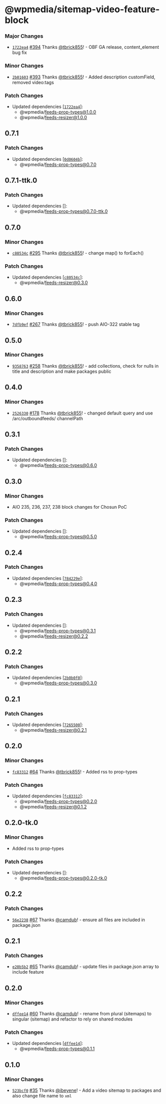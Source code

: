 # @wpmedia/sitemap-video-feature-block

### Major Changes

- [`1722ea4`](https://github.com/WPMedia/feed-components/commit/1722ea45d12917f332184dc866218a7ba62059b5) [#394](https://github.com/WPMedia/feed-components/pull/394) Thanks [@tbrick855](https://github.com/tbrick855)! - OBF GA release, content_element bug fix

### Minor Changes

- [`2b01603`](https://github.com/WPMedia/feed-components/commit/2b01603b14258a589692f7c92527643a5e948d6f) [#393](https://github.com/WPMedia/feed-components/pull/393) Thanks [@tbrick855](https://github.com/tbrick855)! - Added description customField, removed video:tags

### Patch Changes

- Updated dependencies [[`1722ea4`](https://github.com/WPMedia/feed-components/commit/1722ea45d12917f332184dc866218a7ba62059b5)]:
  - @wpmedia/feeds-prop-types@1.0.0
  - @wpmedia/feeds-resizer@1.0.0

## 0.7.1

### Patch Changes

- Updated dependencies [[`0d0604b`](https://github.com/WPMedia/feed-components/commit/0d0604bcedfb07adc79b09785e11947b0fa58505)]:
  - @wpmedia/feeds-prop-types@0.7.0

## 0.7.1-ttk.0

### Patch Changes

- Updated dependencies []:
  - @wpmedia/feeds-prop-types@0.7.0-ttk.0

## 0.7.0

### Minor Changes

- [`c80534c`](https://github.com/WPMedia/feed-components/commit/c80534c2c03eb072971c3007a1e83faaffb25510) [#295](https://github.com/WPMedia/feed-components/pull/295) Thanks [@tbrick855](https://github.com/tbrick855)! - change map() to forEach()

### Patch Changes

- Updated dependencies [[`c80534c`](https://github.com/WPMedia/feed-components/commit/c80534c2c03eb072971c3007a1e83faaffb25510)]:
  - @wpmedia/feeds-resizer@0.3.0

## 0.6.0

### Minor Changes

- [`7dfb9ef`](https://github.com/WPMedia/feed-components/commit/7dfb9ef08875393ca352fd6d58d126ae2fa1f3ff) [#267](https://github.com/WPMedia/feed-components/pull/267) Thanks [@tbrick855](https://github.com/tbrick855)! - push AIO-322 stable tag

## 0.5.0

### Minor Changes

- [`9358763`](https://github.com/WPMedia/feed-components/commit/935876381a96ede3cebf9f72703c0d02c08952a5) [#258](https://github.com/WPMedia/feed-components/pull/258) Thanks [@tbrick855](https://github.com/tbrick855)! - add collections, check for nulls in title and description and make packages public

## 0.4.0

### Minor Changes

- [`2526330`](https://github.com/WPMedia/feed-components/commit/25263305ad230c5e5bc57d3f16ba64738af3044c) [#178](https://github.com/WPMedia/feed-components/pull/178) Thanks [@tbrick855](https://github.com/tbrick855)! - changed default query and use /arc/outboundfeeds/ channelPath

## 0.3.1

### Patch Changes

- Updated dependencies []:
  - @wpmedia/feeds-prop-types@0.6.0

## 0.3.0

### Minor Changes

- AIO 235, 236, 237, 238 block changes for Chosun PoC

### Patch Changes

- Updated dependencies []:
  - @wpmedia/feeds-prop-types@0.5.0

## 0.2.4

### Patch Changes

- Updated dependencies [[`784229e`](https://github.com/WPMedia/feed-components/commit/784229e4e3969efb3119f91f077af50fb5501994)]:
  - @wpmedia/feeds-prop-types@0.4.0

## 0.2.3

### Patch Changes

- Updated dependencies []:
  - @wpmedia/feeds-prop-types@0.3.1
  - @wpmedia/feeds-resizer@0.2.2

## 0.2.2

### Patch Changes

- Updated dependencies [[`2b0b0f0`](https://github.com/WPMedia/feed-components/commit/2b0b0f0afd15c3310947af0d758953192c4e5369)]:
  - @wpmedia/feeds-prop-types@0.3.0

## 0.2.1

### Patch Changes

- Updated dependencies [[`7265500`](https://github.com/WPMedia/feed-components/commit/726550078443310dda9439af1bd1e04fb9533455)]:
  - @wpmedia/feeds-resizer@0.2.1

## 0.2.0

### Minor Changes

- [`fc83312`](https://github.com/WPMedia/feed-components/commit/fc8331277be774bb17492df6b9030899126c6a89) [#64](https://github.com/WPMedia/feed-components/pull/64) Thanks [@tbrick855](https://github.com/tbrick855)! - Added rss to prop-types

### Patch Changes

- Updated dependencies [[`fc83312`](https://github.com/WPMedia/feed-components/commit/fc8331277be774bb17492df6b9030899126c6a89)]:
  - @wpmedia/feeds-prop-types@0.2.0
  - @wpmedia/feeds-resizer@0.1.2

## 0.2.0-tk.0

### Minor Changes

- Added rss to prop-types

### Patch Changes

- Updated dependencies []:
  - @wpmedia/feeds-prop-types@0.2.0-tk.0

## 0.2.2

### Patch Changes

- [`56e2238`](https://github.com/WPMedia/feed-components/commit/56e22385fc2fab391d6ccb51a2eaf281eb04a705) [#67](https://github.com/WPMedia/feed-components/pull/67) Thanks [@camdub](https://github.com/camdub)! - ensure all files are included in package.json

## 0.2.1

### Patch Changes

- [`e20b5b2`](https://github.com/WPMedia/feed-components/commit/e20b5b2f44d30f443b3832c530df9184f94bd267) [#65](https://github.com/WPMedia/feed-components/pull/65) Thanks [@camdub](https://github.com/camdub)! - update files in package.json array to include feature

## 0.2.0

### Minor Changes

- [`dffee14`](https://github.com/WPMedia/feed-components/commit/dffee1420c22302cdec0a7bfaeb65979ce7d6bc7) [#60](https://github.com/WPMedia/feed-components/pull/60) Thanks [@camdub](https://github.com/camdub)! - rename from plural (sitemaps) to singular (sitemap) and refactor to rely on shared modules

### Patch Changes

- Updated dependencies [[`dffee14`](https://github.com/WPMedia/feed-components/commit/dffee1420c22302cdec0a7bfaeb65979ce7d6bc7)]:
  - @wpmedia/feeds-prop-types@0.1.1

## 0.1.0

### Minor Changes

- [`523bcf0`](https://github.com/WPMedia/feed-components/commit/523bcf02770a52fb0e1de3472182e34a42589849) [#35](https://github.com/WPMedia/feed-components/pull/35) Thanks [@ibeyene](https://github.com/ibeyene)! - Add a video sitemap to packages and also change file name to `xml`
